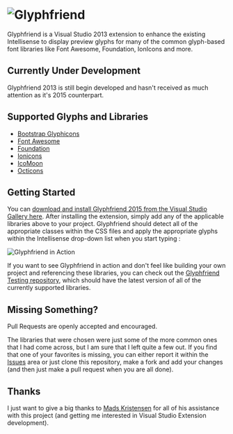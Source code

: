 ![Glyphfriend](https://rionscode.files.wordpress.com/2015/01/glyphfriend-logo-e1420492452632.png)
===========

Glyphfriend is a Visual Studio 2013 extension to enhance the existing Intellisense to display preview glyphs for many of the common glyph-based font libraries like Font Awesome, Foundation, IonIcons and more.

## Currently Under Development

Glyphfriend 2013 is still begin developed and hasn't received as much attention as it's 2015 counterpart. 

## Supported Glyphs and Libraries

* [Bootstrap Glyphicons](http://getbootstrap.com/components/#glyphicons)
* [Font Awesome](http://fortawesome.github.io/Font-Awesome/)
* [Foundation](http://foundation.zurb.com/)
* [Ionicons](http://ionicons.com/) 
* [IcoMoon](https://icomoon.io/)
* [Octicons](https://octicons.github.com/)

## Getting Started

You can [download and install Glyphfriend 2015 from the Visual Studio Gallery here](https://visualstudiogallery.msdn.microsoft.com/5fd24afb-b3b2-4cec-9b03-1cfcec6123aa). After installing the extension,
simply add any of the applicable libraries above to your project. Glyphfriend should detect all of the appropriate classes within the CSS files and apply the appropriate glyphs within the Intellisense
drop-down list when you start typing :

![Glyphfriend in Action](https://rionscode.files.wordpress.com/2015/01/gif-friend.gif)

If you want to see Glyphfriend in action and don't feel like building your own project and referencing these libraries, you can check out the [Glyphfriend Testing repository](https://github.com/Rionmonster/Glyphfriend.Testing),
which should have the latest version of all of the currently supported libraries.

## Missing Something?

Pull Requests are openly accepted and encouraged. 

The libraries that were chosen were just some of the more common ones that I had come across, but I am sure that I left quite a few out. If you find that one of your favorites is missing, you can either report it within the [Issues](https://github.com/Rionmonster/Glyphfriend/issues) area or 
just clone this repository, make a fork and add your changes (and then just make a pull request when you are all done).

## Thanks

I just want to give a big thanks to [Mads Kristensen](https://github.com/madskristensen) for all of his assistance with this project (and getting me interested in Visual Studio Extension development).
